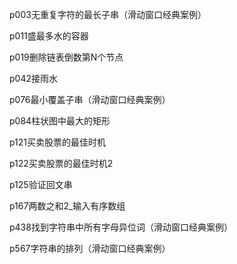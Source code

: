 p003无重复字符的最长子串（滑动窗口经典案例）

p011盛最多水的容器

p019删除链表倒数第N个节点

p042接雨水

p076最小覆盖子串（滑动窗口经典案例）

p084柱状图中最大的矩形

p121买卖股票的最佳时机

p122买卖股票的最佳时机2

p125验证回文串

p167两数之和2_输入有序数组

p438找到字符串中所有字母异位词（滑动窗口经典案例）

p567字符串的排列（滑动窗口经典案例）